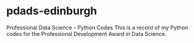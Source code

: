 # pdads-edinburgh
Professional Data Science - Python Codes
This is a record of my Python codes for the Professional Development Award in Data Science.
